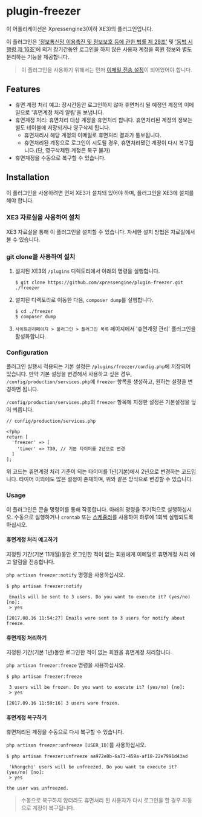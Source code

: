 # plugin-freezer

이 어플리케이션은 Xpressengine3(이하 XE3)의 플러그인입니다.

이 플러그인은 ['정보통신망 이용촉진 및 정보보호 등에 관한 법률 제 29조'](http://www.law.go.kr/법령/정보통신망이용촉진및정보보호등에관한법률/(20170726,14839,20170726)/제29조) 및 ['동법 시행령 제 16조'](http://www.law.go.kr/법령/정보통신망이용촉진및정보보호등에관한법률시행령/(20170726,28210,20170726)/제16조)에 의거
장기간동안 로그인을 하지 않은 사용자 계정을 회원 정보와 별도 분리하는 기능을 제공합니다.

> 이 플러그인을 사용하기 위해서는 먼저 [이메일 전송 설정](https://laravel.kr/docs/5.1/mail)이 되어있어야 합니다.

## Features

- 휴면 계정 처리 예고: 장시간동안 로그인하지 않아 휴면처리 될 예정인 계정의 이메일으로 '휴면계정 처리 알림'을 보냅니다.
- 휴면계정 처리: 휴면처리 대상 계정을 휴면처리 합니다. 휴면처리된 계정의 정보는 별도 테이블에 저장되거나 영구삭제 됩니다.
	- 휴면처리시 해당 계정의 이메일로 휴면처리 결과가 통보됩니다.
	- 휴면처리된 계정으로 로그인이 시도될 경우, 휴면처리됐던 계정이 다시 복구됩니다.(단, 영구삭제된 계정은 복구 불가) 
- 휴면계정을 수동으로 복구할 수 있습니다.

## Installation

이 플러그인을 사용하려면 먼저 XE3가 설치돼 있어야 하며, 플러그인을 XE3에 설치를 해야 합니다.

### XE3 자료실을 사용하여 설치

XE3 자료실을 통해 이 플러그인을 설치할 수 있습니다. 자세한 설치 방법은 자료실에서 볼 수 있습니다.

### git clone을 사용하여 설치

1. 설치된 XE3의 `/plugins` 디렉토리에서 아래의 명령을 실행합니다.
	```
	$ git clone https://github.com/xpressengine/plugin-freezer.git ./freezer
	```
2. 설치된 디렉토리로 이동한 다음, `composer dump`를 실행합니다.
	```
	$ cd ./freezer
	$ composer dump
	```
3. `사이트관리페이지 > 플러그인 > 플러그인 목록` 페이지에서 '휴면계정 관리' 플러그인을 활성화합니다.

### Configuration

플러그인 실행시 적용되는 기본 설정은 `/plugins/freezer/config.php`에 저장되어 있습니다. 만약 기본 설정을 변경해서 사용하고 싶은 경우, `/config/production/services.php`에 `freezer` 항목을 생성하고, 원하는 설정을 변경하면 됩니다. 

`/config/production/services.php`의 `freezer` 항목에 지정한 설정은 기본설정을 덮어 씌웁니다.

```
// config/production/services.php

<?php
return [
  'freezer' => [
    'timer' => 730, // 기본 타이머를 2년으로 변경
  ]
];
```

위 코드는 휴면계정 처리 기준이 되는 타이머를 1년(기본)에서 2년으로 변경하는 코드입니다. 타이머 이외에도 많은 설정이 존재하며, 위와 같은 방식으로 변경할 수 있습니다.



### Usage

이 플러그인은 콘솔 명령어를 통해 작동합니다. 아래의 명령을 주기적으로 실행하십시오. 수동으로 실행하거나 `crontab` 또는 [스케쥴러](https://laravel.com/docs/5.1/scheduling)를 사용하여 하루에 1회씩 실행되도록 하십시오.

#### 휴면계정 처리 예고하기

지정된 기간(기본 11개월)동안 로그인한 적이 없는 회원에게 이메일로 휴면계정 처리 예고 알림을 전송합니다.

`php artisan freezer:notify` 명령을 사용하십시오.

```
$ php artisan freezer:notify

 Emails will be sent to 3 users. Do you want to execute it? (yes/no) [no]:
 > yes

[2017.08.16 11:54:27] Emails were sent to 3 users for notify about freeze.
```

#### 휴면계정 처리하기

지정된 기간(기본 1년)동안 로그인한 적이 없는 회원을 휴면계정 처리합니다. 

`php artisan freezer:freeze` 명령을 사용하십시오.

```
$ php artisan freezer:freeze

 3 users will be frozen. Do you want to execute it? (yes/no) [no]:
 > yes
 
[2017.09.16 11:59:16] 3 users ware frozen.

```

#### 휴면계정 복구하기

휴면처리된 계정을 수동으로 다시 복구할 수 있습니다.

`php artisan freezer:unfreeze [USER_ID]`를 사용하십시오.

```
$ php artisan freezer:unfreeze aa972e8b-6a73-459a-af18-22e7991d43ad

 'khongchi' users will be unfreezed. Do you want to execute it? (yes/no) [no]:
 > yes

the user was unfreezed.
```

> 수동으로 복구하지 않더라도 휴면처리 된 사용자가 다시 로그인을 할 경우 자동으로 계정이 복구됩니다.






